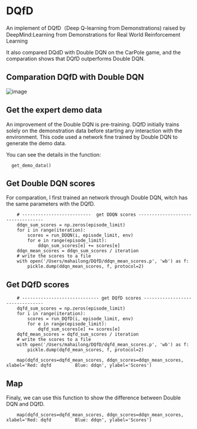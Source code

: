 # DQfD

An implement of DQfD（Deep Q-learning from Demonstrations) raised by DeepMind:Learning from Demonstrations for Real World Reinforcement Learning

It also compared DQdD with Double DQN on the CarPole game, and the comparation shows that DQfD outperforms Double DQN.

## Comparation DQfD with Double DQN

![image](http://github.com/go2sea/DQfD/raw/master/images/figure_1.png)



## Get the expert demo data

An improvement of the Double DQN is pre-training. DQfD initially trains solely on the demonstration data before starting any interaction with the environment. This code used a network fine trained by Double DQN to generate the demo data.

You can see the details in the function:
```
  get_demo_data()
```

## Get Double DQN scores

For comparation, I first trained an network through Double DQN, witch has the same parameters with the DQfD.
```
    # --------------------------  get DDQN scores ----------------------------------
    ddqn_sum_scores = np.zeros(episode_limit)
    for i in range(iteration):
        scores = run_DDQN(i, episode_limit, env)
        for e in range(episode_limit):
            ddqn_sum_scores[e] += scores[e]
    ddqn_mean_scores = ddqn_sum_scores / iteration
    # write the scores to a file
    with open('/Users/mahailong/DQfD/ddqn_mean_scores.p', 'wb') as f:
        pickle.dump(ddqn_mean_scores, f, protocol=2)
```

## Get DQfD scores

```
    # ----------------------------- get DQfD scores --------------------------------
    dqfd_sum_scores = np.zeros(episode_limit)
    for i in range(iteration):
        scores = run_DQfD(i, episode_limit, env)
        for e in range(episode_limit):
            dqfd_sum_scores[e] += scores[e]
    dqfd_mean_scores = dqfd_sum_scores / iteration
    # write the scores to a file
    with open('/Users/mahailong/DQfD/dqfd_mean_scores.p', 'wb') as f:
        pickle.dump(dqfd_mean_scores, f, protocol=2)

    map(dqfd_scores=dqfd_mean_scores, ddqn_scores=ddqn_mean_scores, xlabel='Red: dqfd         Blue: ddqn', ylabel='Scores')
```
## Map

Finaly, we can use this function to show the difference between Double DQN and DQfD.
```
    map(dqfd_scores=dqfd_mean_scores, ddqn_scores=ddqn_mean_scores, xlabel='Red: dqfd         Blue: ddqn', ylabel='Scores')
```



